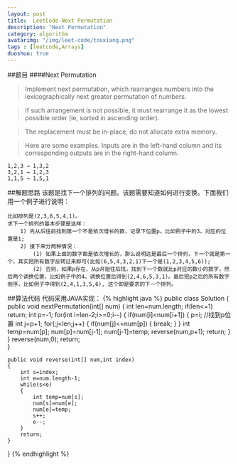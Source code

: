 ```yaml
---
layout: post
title:  LeetCode-Next Permutation
description: "Next Permutation"
category: algorithm
avatarimg: "/img/leet-code/touxiang.png"
tags : [leetcode,Arrays]
duoshuo: true
---
```

##题目
####Next Permutation 
>Implement next permutation, which rearranges numbers into the lexicographically next greater permutation of numbers.

>If such arrangement is not possible, it must rearrange it as the lowest possible order (ie, sorted in ascending order).

>The replacement must be in-place, do not allocate extra memory.

>Here are some examples. Inputs are in the left-hand column and its corresponding outputs are in the right-hand column.
>
	1,2,3 → 1,3,2
	3,2,1 → 1,2,3
	1,1,5 → 1,5,1

<!-- more -->

##解题思路
该题是找下一个排列的问题。该题需要知道如何进行变换。下面我们用一个例子进行说明：

	比如排列是(2,3,6,5,4,1)。
	求下一个排列的基本步骤是这样：
		1) 先从后往前找到第一个不是依次增长的数，记录下位置p。比如例子中的3，对应的位置是1;
		2) 接下来分两种情况：
    		(1) 如果上面的数字都是依次增长的，那么说明这是最后一个排列，下一个就是第一个，其实把所有数字反转过来即可(比如(6,5,4,3,2,1)下一个是(1,2,3,4,5,6));
  			(2) 否则，如果p存在，从p开始往后找，找到下一个数就比p对应的数小的数字，然后两个调换位置，比如例子中的4。调换位置后得到(2,4,6,5,3,1)。最后把p之后的所有数字倒序，比如例子中得到(2,4,1,3,5,6), 这个即是要求的下一个排列。

##算法代码
代码采用JAVA实现：
{% highlight java %}
public class Solution {
    public void nextPermutation(int[] num) {
        int len=num.length;
        if(len<=1) return;
        int p=-1;
        for(int i=len-2;i>=0;i--)
        {
        	if(num[i]<num[i+1])
        	{
        		p=i;  //找到p位置
        		int j=p+1;
        		for(;j<len;j++)
        		{
        			if(num[j]<=num[p])
        			{
        				break;
        			}
        		}
        		int temp=num[p];
				num[p]=num[j-1];
				num[j-1]=temp;
				reverse(num,p+1);
				return;
        	}
        }
        reverse(num,0);
        return;     	
    }

    public void reverse(int[] num,int index)
    {
    	int s=index;
    	int e=num.length-1;
    	while(s<e)
    	{
    		int temp=num[s];
    		num[s]=num[e];
    		num[e]=temp;
    		s++;
    		e--;
    	}
    	return;
    }
}
{% endhighlight %}
